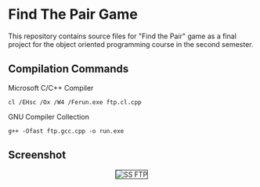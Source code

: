 # Find The Pair Game

This repository contains source files for "Find the Pair" game as a final project for the object oriented programming course in the second semester.

## Compilation Commands

Microsoft C/C++ Compiler 

``` 
cl /EHsc /Ox /W4 /Ferun.exe ftp.cl.cpp
```

GNU Compiler Collection 

``` 
g++ -Ofast ftp.gcc.cpp -o run.exe
```

## Screenshot

<p align="center">
  <img src="https://i.ibb.co/4KD5Z6W/ss-ftp.png" alt="SS FTP" border="1">
</p>
